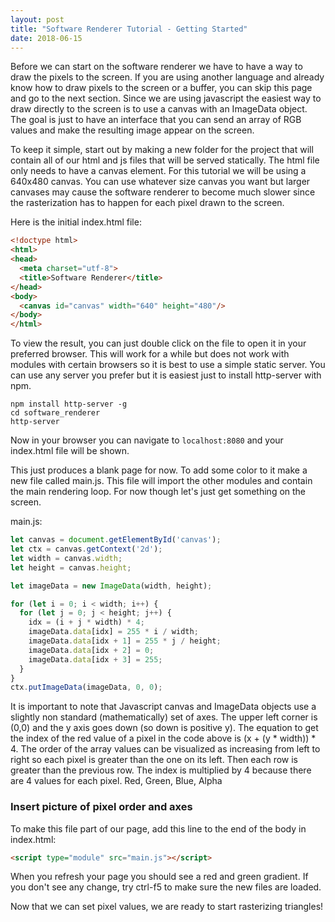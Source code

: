 ```yaml
---
layout: post
title: "Software Renderer Tutorial - Getting Started"
date: 2018-06-15
---
```


Before we can start on the software renderer we have to have a way to draw the pixels to the screen. If you are using another language and already know how to draw pixels to the screen or a buffer, you can skip this page and go to the next section. Since we are using javascript the easiest way to draw directly to the screen is to use a canvas with an ImageData object. The goal is just to have an interface that you can send an array of RGB values and make the resulting image appear on the screen.

To keep it simple, start out by making a new folder for the project that will contain all of our html and js files that will be served statically. The html file only needs to have a canvas element. For this tutorial we will be using a 640x480 canvas. You can use whatever size canvas you want but larger canvases may cause the software renderer to become much slower since the rasterization has to happen for each pixel drawn to the screen.

Here is the initial index.html file:

```html
<!doctype html>
<html>
<head>
  <meta charset="utf-8">
  <title>Software Renderer</title>
</head>
<body>
  <canvas id="canvas" width="640" height="480"/>
</body>
</html>
```

To view the result, you can just double click on the file to open it in your preferred browser. This will work for a while but does not work with modules with certain browsers so it is best to use a simple static server. You can use any server you prefer but it is easiest just to install http-server with npm.

```
npm install http-server -g
cd software_renderer
http-server
```

Now in your browser you can navigate to `localhost:8080` and your index.html file will be shown.

This just produces a blank page for now. To add some color to it make a new file called main.js. This file will import the other modules and contain the main rendering loop. For now though let's just get something on the screen.

main.js:

```javascript
let canvas = document.getElementById('canvas');
let ctx = canvas.getContext('2d');
let width = canvas.width;
let height = canvas.height;

let imageData = new ImageData(width, height);

for (let i = 0; i < width; i++) {
  for (let j = 0; j < height; j++) {
    idx = (i + j * width) * 4;
    imageData.data[idx] = 255 * i / width;
    imageData.data[idx + 1] = 255 * j / height;
    imageData.data[idx + 2] = 0;
    imageData.data[idx + 3] = 255;
  }
}
ctx.putImageData(imageData, 0, 0);
```

It is important to note that Javascript canvas and ImageData objects use a slightly non standard (mathematically) set of axes. The upper left corner is (0,0) and the y axis goes down (so down is positive y). The equation to get the index of the red value of a pixel in the code above is (x + (y * width)) * 4. The order of the array values can be visualized as increasing from left to right so each pixel is greater than the one on its left. Then each row is greater than the previous row. The index is multiplied by 4 because there are 4 values for each pixel. Red, Green, Blue, Alpha

### Insert picture of pixel order and axes ###

To make this file part of our page, add this line to the end of the body in index.html:

```html
<script type="module" src="main.js"></script>
```

When you refresh your page you should see a red and green gradient. If you don't see any change, try ctrl-f5 to make sure the new files are loaded.

<canvas id="canvas" width="320" height="240"></canvas>

Now that we can set pixel values, we are ready to start rasterizing triangles!

<script>
let canvas = document.getElementById('canvas');
let ctx = canvas.getContext('2d');
let width = canvas.width;
let height = canvas.height;

let imageData = new ImageData(width, height);

for (let i = 0; i < width; i++) {
  for (let j = 0; j < height; j++) {
    idx = (i + j * width) * 4;
    imageData.data[idx] = 255 * i / width;
    imageData.data[idx + 1] = 255 * j / height;
    imageData.data[idx + 2] = 0;
    imageData.data[idx + 3] = 255;
  }
}
ctx.putImageData(imageData, 0, 0);
</script>
